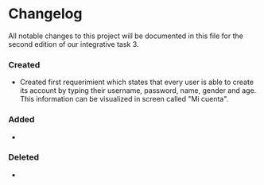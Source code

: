 # Changelog

All notable changes to this project will be documented in this file for the second edition of our integrative task 3. 


### Created 

- Created first requerimient which states that every user is able to create its account by typing their username, password, name, gender and age. This information can be visualized in screen called "Mi cuenta".


### Added 

- 


### Deleted

- 
